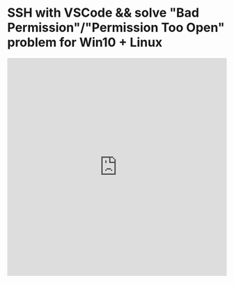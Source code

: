 # SSH with VSCode && solve "Bad Permission"/"Permission Too Open" problem for Win10 + Linux

<iframe width="100%" height="500" src="https://www.youtube.com/embed/AQl4JS-kwns" title="SSH with VSCode" frameborder="0" allow="accelerometer; autoplay; clipboard-write; encrypted-media; gyroscope; picture-in-picture; web-share" allowfullscreen></iframe>